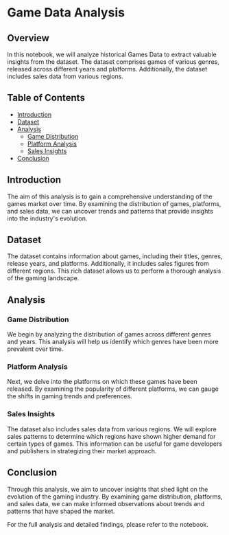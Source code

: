 # Game Data Analysis

## Overview
In this notebook, we will analyze historical Games Data to extract valuable insights from the dataset. The dataset comprises games of various genres, released across different years and platforms. Additionally, the dataset includes sales data from various regions.

## Table of Contents
- [Introduction](#introduction)
- [Dataset](#dataset)
- [Analysis](#analysis)
  - [Game Distribution](#game-distribution)
  - [Platform Analysis](#platform-analysis)
  - [Sales Insights](#sales-insights)
- [Conclusion](#conclusion)

## Introduction
The aim of this analysis is to gain a comprehensive understanding of the games market over time. By examining the distribution of games, platforms, and sales data, we can uncover trends and patterns that provide insights into the industry's evolution.

## Dataset
The dataset contains information about games, including their titles, genres, release years, and platforms. Additionally, it includes sales figures from different regions. This rich dataset allows us to perform a thorough analysis of the gaming landscape.

## Analysis

### Game Distribution
We begin by analyzing the distribution of games across different genres and years. This analysis will help us identify which genres have been more prevalent over time.

### Platform Analysis
Next, we delve into the platforms on which these games have been released. By examining the popularity of different platforms, we can gauge the shifts in gaming trends and preferences.

### Sales Insights
The dataset also includes sales data from various regions. We will explore sales patterns to determine which regions have shown higher demand for certain types of games. This information can be useful for game developers and publishers in strategizing their market approach.

## Conclusion
Through this analysis, we aim to uncover insights that shed light on the evolution of the gaming industry. By examining game distribution, platforms, and sales data, we can make informed observations about trends and patterns that have shaped the market.

For the full analysis and detailed findings, please refer to the notebook.

